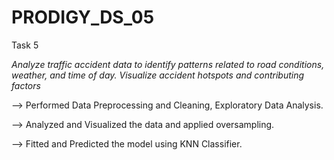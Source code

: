 # PRODIGY_DS_05
 Task 5

*Analyze traffic accident data to identify patterns related to road conditions, weather, and time of day. Visualize accident hotspots and contributing factors*

--> Performed Data Preprocessing and Cleaning, Exploratory Data Analysis.

--> Analyzed and Visualized the data and applied oversampling.

--> Fitted and Predicted the model using KNN Classifier.